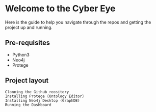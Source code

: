 # Welcome to the Cyber Eye

Here is the guide to help you navigate through the repos and getting the project up and running.

## Pre-requisites

* Python3 
* Neo4j 
* Protege 


## Project layout

    Clonning the Github reository
    Installing Protege (Ontology Editor)
    Installing Neo4j Desktop (GraphDB)
    Running the Dashboard
